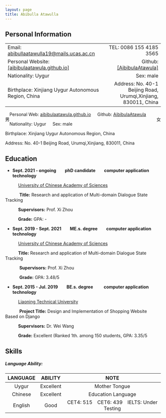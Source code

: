 ```yaml
---
layout: page
title: Abibulla Atawulla
---
```

## Personal Information
<table style="margin-left: auto; margin-right: auto;" border="0" width="100%">
  <tr>
    <td style="text-align:left">Email: <a href="mailto:abibullaatawulla19@mails.ucas.ac.cn" target="_top">abibullaatawulla19@mails.ucas.ac.cn</a></td>
    <td style="text-align:right">TEL: 0086 155 4185 3565</td>
  </tr>
  <tr>
   <td style="text-align:left">Personal Website: <a href="https://aibibulaatawula.github.io/">[aibibulaatawula.github.io]</a></td>
    <td style="text-align:right">Github: <a href="https://www.github.com/AibibulaAtawula/">[AibibulaAtawula]</a></td>
  </tr>
   <tr>
   <td style="text-align:left">Nationality: Uygur</td>
    <td style="text-align:right">Sex: male  </td>
  </tr>
   <tr>
   <td style="text-align:left">Birthplace: Xinjiang Uygur Autonomous Region, China</td>
    <td style="text-align:right">Address:  No. 40-1 Beijing Road, Urumqi,Xinjiang, 830011, China </td>
  </tr>
</table> 
<td><p style='float:left'>男</p>
<p style='float:right'>女</p>
</td>

Personal Web: [aibibulaatawula.github.io](https://aibibulaatawula.github.io/)&ensp;&ensp;&ensp;Github: [AibibulaAtawula](https://www.github.com/AibibulaAtawula)

Nationality: Uygur&ensp;&ensp;&ensp;Sex: male        

Birthplace: Xinjiang Uygur Autonomous Region, China     

Address:  No. 40-1 Beijing Road, Urumqi,Xinjiang, 830011, China           

## Education

- **Sept. 2021 - ongoing&ensp;&ensp;&ensp;&ensp;phD candidate&ensp;&ensp;&ensp;&ensp;computer application technology**

&ensp;&ensp;&ensp;&ensp;&ensp;&ensp;[University of Chinese Academy of Sciences ](https://www.ucas.ac.cn)

&ensp;&ensp;&ensp;&ensp;&ensp;&ensp; **Title:** Research and application of Multi-domain Dialogue State Tracking

&ensp;&ensp;&ensp;&ensp;&ensp;&ensp;**Supervisors:**  Prof. Xi Zhou

&ensp;&ensp;&ensp;&ensp;&ensp;&ensp;**Grade:**   GPA: -

- **Sept. 2019 - Sept. 2021&ensp;&ensp;&ensp;&ensp;ME.s. degree&ensp;&ensp;&ensp;&ensp;computer application technology**                 

&ensp;&ensp;&ensp;&ensp;&ensp;&ensp;[University of Chinese Academy of Sciences ](https://www.ucas.ac.cn/)

&ensp;&ensp;&ensp;&ensp;&ensp;&ensp;**Title:** Research and application of Multi-domain Dialogue State Tracking

&ensp;&ensp;&ensp;&ensp;&ensp;&ensp; **Supervisors:**  Prof. Xi Zhou

&ensp;&ensp;&ensp;&ensp;&ensp;&ensp; **Grade:**   GPA: 3.48/5

- **Sept. 2015 - Jul. 2019&ensp;&ensp;&ensp;&ensp;BE.s. degree &ensp;&ensp;&ensp;&ensp; computer application technology**       

&ensp;&ensp;&ensp;&ensp;&ensp;&ensp;[Liaoning Technical University ](https://www.lntu.edu.cn)

&ensp;&ensp;&ensp;&ensp;&ensp;&ensp; **Project Title:** Design and Implementation of Shopping Website Based on Django

&ensp;&ensp;&ensp;&ensp;&ensp;&ensp;**Supervisors:**  Dr. Wei Wang

&ensp;&ensp;&ensp;&ensp;&ensp;&ensp;**Grade:**   Excellent (Ranked 1th.  among 150 students, GPA: 3.35/5

## Skills

##### Language Ability:

| LANGUAGE |  ABILITY  |                             NOTE                             |
| :------: | :-------: | :----------------------------------------------------------: |
|  Uygur   | Excellent |                        Mother Tongue                         |
| Chinese  | Excellent |                      Education Language                      |
| English  |   Good    | CET4: 515&ensp;&ensp;CET6: 439&ensp;&ensp;IELTS: Under Testing |



